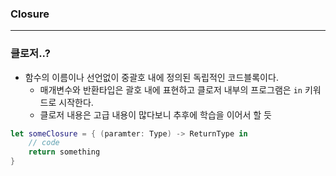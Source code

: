 ### Closure
---

### 클로저..?
- 함수의 이름이나 선언없이 중괄호 내에 정의된 독립적인 코드블록이다.
    + 매개변수와 반환타입은 괄호 내에 표현하고 클로저 내부의 프로그램은 `in` 키워드로 시작한다.
    + 클로저 내용은 고급 내용이 많다보니 추후에 학습을 이어서 할 듯
```swift
let someClosure = { (paramter: Type) -> ReturnType in
    // code
    return something
}
```